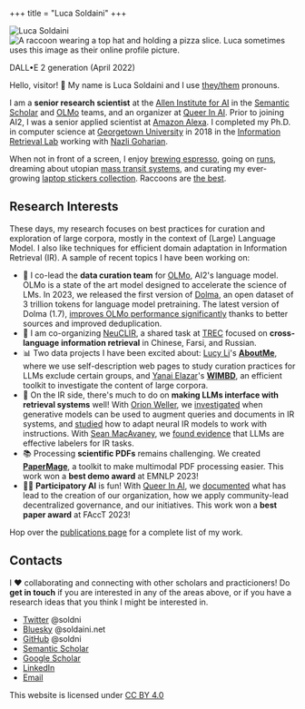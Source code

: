 +++
title = "Luca Soldaini"
+++

<div id="avatar-container">
    <div id="front-avatar">
        <img src="personal-me/me-512.webp" alt="Luca Soldaini" title="Portrait of Luca; they have pink hair parted to one side, with undercut. They are wearing an hawaiian shirt." class="avatar">
    </div>
    <div id="back-avatar">
        <img src="/alt.webp" loading="lazy" alt="A raccoon wearing a top hat and holding a pizza slice. Luca sometimes uses this image as their online profile picture." title="DALL•E (April 2022) generated image for the following prompt: 'oil painting of a raccoon with a tophat and monocle with a slice of fancy pizza.' Luca uses this image for theirs work account" class="avatar">
        <p class="tiny-text center caption-avatar">DALL•E 2 generation (April 2022)</a></p>
    </div>
</div>

Hello, visitor! 👋 My name is Luca Soldaini and I use [they/them](https://pronoun.is/they/them) pronouns.

<div id='about-me'>

I am a **senior research scientist** at the [Allen Institute for AI][6] in the [Semantic Scholar][7] and [OLMo][35] teams, and an organizer at [Queer In AI][5].
Prior to joining AI2, I was a senior applied scientist at [Amazon Alexa][1].
I completed my Ph.D. in computer science at [Georgetown University][4] in 2018 in the [Information Retrieval Lab][34] working with [Nazli Goharian][33].

When not in front of a screen, I enjoy [brewing espresso][9], going on [runs][8], dreaming about utopian [mass transit systems][10], and curating my ever-growing [laptop stickers collection][11].
Raccoons are [the best][13].

</div>
<div id='research-summary'>

## Research Interests

These days, my research focuses on best practices for curation and exploration of large corpora, mostly in the context of (Large) Language Model.
I also like techniques for efficient domain adaptation in Information Retrieval (IR).
A sample of recent topics I have been working on:

- 🍇 I co-lead the **data curation team** for [OLMo][35], AI2's language model. OLMo is a state of the art model designed to accelerate the science of LMs. In 2023, we released the first version of [Dolma](https://arxiv.org/abs/2402.00159), an open dataset of 3 trillion tokens for language model pretraining. The latest version of Dolma (1.7), [improves OLMo performance significantly](https://blog.allenai.org/olmo-1-7-7b-a-24-point-improvement-on-mmlu-92b43f7d269d) thanks to better sources and improved deduplication.
- 🔎 I am co-organizing [NeuCLIR][23], a shared task at [TREC][24] focused on **cross-language information retrieval** in Chinese, Farsi, and Russian.
- 📊 Two data projects I have been excited about: [Lucy Li](https://lucy3.github.io)'s [**AboutMe**](https://arxiv.org/abs/2401.06408), where we use self-description web pages to study curation practices for LLMs exclude certain groups, and [Yanai Elazar](https://yanaiela.github.io)'s [**WIMBD**](https://arxiv.org/abs/2310.20707), an efficient toolkit to investigate the content of large corpora.
- 🔄 On the IR side, there's much to do on **making LLMs interface with retrieval systems** well! With [Orion Weller](https://orionweller.github.io), we [investigated](https://arxiv.org/abs/2309.08541) when generative models can be used to augment queries and documents in IR systems, and [studied](https://arxiv.org/abs/2403.15246) how to adapt neural IR models to work with instructions. With [Sean MacAvaney](https://macavaney.us), we [found evidence](https://arxiv.org/abs/2302.11266) that LLMs are effective labelers for IR tasks.
- 📚 Processing **scientific PDFs** remains challenging. We created [**PaperMage**](https://aclanthology.org/2023.emnlp-demo.45/), a toolkit to make multimodal PDF processing easier. This work won a **best demo award** at EMNLP 2023!
- 🏳️‍🌈 **Participatory AI** is fun! With [Queer In AI](https://www.queerinai.com), we [documented](https://arxiv.org/abs/2303.16972) what has lead to the creation of our organization, how we apply community-lead decentralized governance, and our initiatives. This work won a **best paper award** at FAccT 2023!

Hop over the [publications page](/publications) for a complete list of my work.
</div>

<div id='contacts'>

## Contacts

I <span aria-label="love">❤</span> collaborating and connecting with other scholars and practicioners!
Do **get in touch** if you are interested in any of the areas above, or if you have a research ideas that you think I might be interested in.

<ul class="fa-ul">
    <li>
        <span class="list-icon icon-twitter" aria-hidden="true"></span>
        <a href="https://twitter.com/soldni">Twitter</a>
        <span class="username-link" aria-hidden="true">@soldni</span>
    </li>
    <li>
        <span class="list-icon icon-bluesky" aria-hidden="true"></span>
        <a href="https://bsky.app/profile/soldaini.net">Bluesky</a>
        <span class="username-link" aria-hidden="true">@soldaini.net</span>
    </li>
    <li>
        <span class="list-icon icon-github" aria-hidden="true"></span>
        <a href="https://github.com/soldni" target="_blank">GitHub</a>
        <span class="username-link" aria-hidden="true">@soldni</span>
    </li>
    <li>
        <span class="list-icon icon-s2" aria-hidden="true"></span>
        <a href="https://www.semanticscholar.org/author/Luca-Soldaini/3328733" target="_blank">Semantic Scholar</a>
    </li>
    <li>
        <span class="list-icon icon-gs" aria-hidden="true"></span>
        <a href="https://scholar.google.com/citations?user=3KPvwcgAAAAJ" target="_blank">Google Scholar</a>
    </li>
    <li>
        <span class="list-icon icon-linkedin" aria-hidden="true"></span>
        <a href="https://www.linkedin.com/in/soldni" target="_blank">LinkedIn</a>
    </li>
    <li>
        <span class="list-icon icon-email" aria-hidden="true"></span>
        <a href="mailto:luca@soldaini.net">Email</a>
    </li>
</ul>
</div>

<div id="license">
    <p xmlns:cc="http://creativecommons.org/ns#" xmlns:dct="http://purl.org/dc/terms/">
        This website is licensed under
        <a href="http://creativecommons.org/licenses/by/4.0/?ref=chooser-v1" target="_blank" rel="license noopener noreferrer" style="display:inline-block;">
            CC BY 4.0
        </a>
        <span class="license-icon icon-cc" aria-hidden="true"></span>
        <span class="license-icon icon-by" aria-hidden="true"></span>
    </p>
</div>

[1]: https://www.amazon.science/search?q=Luca+Soldaini&type=91d74bfc-4a20-30f0-8926-e52f02f15c04&type=5be10472-b2e0-37b5-b6f8-8f381832e94f&type=4f8e492c-6f2f-390e-bc61-f176d3a37ab9&s=0&expandedFilters=Type%2CResearch%2520area%2CTag%2CConference%2CJournal%2CAuthor%2CDate%2C
[2]: https://www.google.com/maps/place/Manhattan+Beach,+CA+90266/
[3]: https://www.ing-inl.unifi.it
[4]: https://cs.georgetown.edu/
[5]: http://queerinai.org/
[6]: https://allenai.org
[7]: https://research.semanticscholar.org
[8]: https://twitter.com/soldni/status/708678097483276289
[9]: https://twitter.com/soldni/status/1541146251537698816
[10]: /transit.webp
[11]: /laptop.webp
[12]: https://twitter.com/soldni/status/1444411540480749569
[13]: https://twitter.com/soldni/status/1437451814249517056
[14]: http://hdl.handle.net/10822/1050758
[15]: https://web.archive.org/web/20220922170031/https://www.nytimes.com/2012/03/01/technology/impatient-web-users-flee-slow-loading-sites.html
[16]: https://www.semanticscholar.org/paper/Tracking-Knowledge-Propagation-Across-Wikipedia-Valentim-Comarela/a3907f55ab5e5853351529db8e03e5784a93a368
[17]: https://doi.org/10.18653/v1/2020.acl-main.504
[18]: https://arxiv.org/abs/2201.05767
[19]: https://aclanthology.org/2021.eacl-main.261
[20]: https://arxiv.org/abs/2207.04993
[21]: https://doi.org/10.1007/978-3-030-45442-5_31
[22]: https://arxiv.org/abs/2110.07150
[23]: https://neuclir.github.io/
[24]: https://trec.nist.gov/
[25]: https://github.com/allenai/smashed
[26]: https://pytorch.org/data/beta/index.html
[27]: https://huggingface.co/docs/datasets/
[28]: https://springs.soldaini.net/
[29]: https://github.com/soldni/trouting
[30]: https://github.com/Georgetown-IR-Lab/QuickUMLS
[31]: http://dx.doi.org/10.18653/v1/2021.findings-acl.374
[32]: https://doi.org/10.1145/3366423.3380064
[33]: https://people.cs.georgetown.edu/~nazli/
[34]: https://ir.cs.georgetown.edu
[35]: https://allenai.org/olmo

